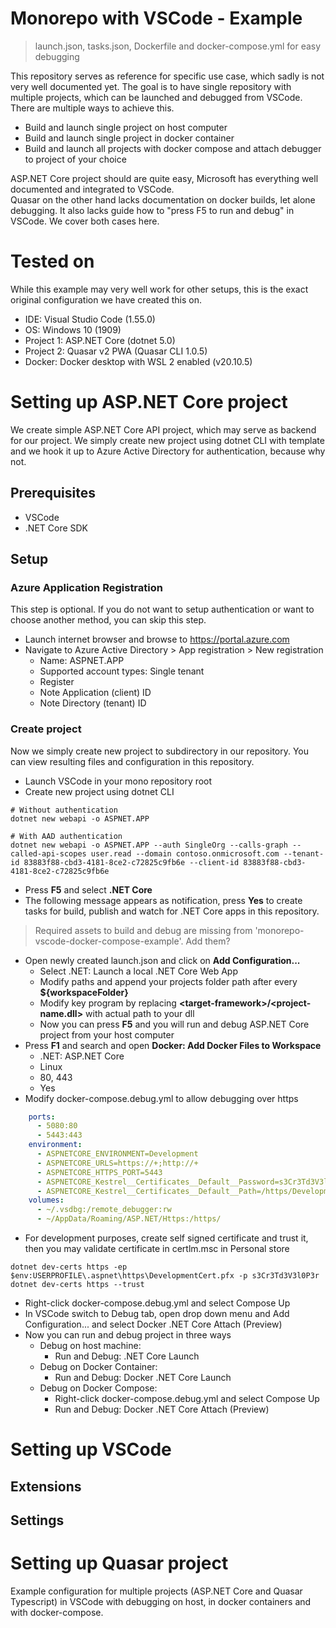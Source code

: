 # Monorepo with VSCode - Example

> launch.json, tasks.json, Dockerfile and docker-compose.yml for easy debugging

This repository serves as reference for specific use case, which sadly is not very well documented yet. The goal is to have single repository with multiple projects, which can be launched and debugged from VSCode. There are multiple ways to achieve this.
- Build and launch single project on host computer
- Build and launch single project in docker container
- Build and launch all projects with docker compose and attach debugger to project of your choice

ASP.NET Core project should are quite easy, Microsoft has everything well documented and integrated to VSCode.  
Quasar on the other hand lacks documentation on docker builds, let alone debugging. It also lacks guide how to "press F5 to run and debug" in VSCode. We cover both cases here.

# Tested on

While this example may very well work for other setups, this is the exact original configuration we have created this on.

- IDE: Visual Studio Code (1.55.0)
- OS: Windows 10 (1909)
- Project 1: ASP.NET Core (dotnet 5.0)
- Project 2: Quasar v2 PWA (Quasar CLI 1.0.5)
- Docker: Docker desktop with WSL 2 enabled (v20.10.5)

# Setting up ASP.NET Core project

We create simple ASP.NET Core API project, which may serve as backend for our project. We simply create new project using dotnet CLI with template and we hook it up to Azure Active Directory for authentication, because why not.

## Prerequisites

- VSCode
- .NET Core SDK

## Setup

### Azure Application Registration

This step is optional. If you do not want to setup authentication or want to choose another method, you can skip this step.

- Launch internet browser and browse to https://portal.azure.com
- Navigate to Azure Active Directory > App registration > New registration
  - Name: ASPNET.APP
  - Supported account types: Single tenant
  - Register
  - Note Application (client) ID
  - Note Directory (tenant) ID

### Create project

Now we simply create new project to subdirectory in our repository. You can view resulting files and configuration in this repository.

- Launch VSCode in your mono repository root
- Create new project using dotnet CLI
```shell
# Without authentication
dotnet new webapi -o ASPNET.APP

# With AAD authentication
dotnet new webapi -o ASPNET.APP --auth SingleOrg --calls-graph --called-api-scopes user.read --domain contoso.onmicrosoft.com --tenant-id 83883f88-cbd3-4181-8ce2-c72825c9fb6e --client-id 83883f88-cbd3-4181-8ce2-c72825c9fb6e
```
- Press **F5** and select **.NET Core**
- The following message appears as notification, press **Yes** to create tasks for build, publish and watch for .NET Core apps in this repository.
> Required assets to build and debug are missing from 'monorepo-vscode-docker-compose-example'. Add them?
- Open newly created launch.json and click on **Add Configuration...**
  - Select .NET: Launch a local .NET Core Web App
  - Modify paths and append your projects folder path after every **${workspaceFolder}**
  - Modify key program by replacing **\<target-framework>/<project-name.dll>** with actual path to your dll
  - Now you can press **F5** and you will run and debug ASP.NET Core project from your host computer
- Press **F1** and search and open **Docker: Add Docker Files to Workspace**
  - .NET: ASP.NET Core
  - Linux
  - 80, 443
  - Yes
- Modify docker-compose.debug.yml to allow debugging over https
```yaml
    ports:
      - 5080:80
      - 5443:443
    environment:
      - ASPNETCORE_ENVIRONMENT=Development
      - ASPNETCORE_URLS=https://+;http://+
      - ASPNETCORE_HTTPS_PORT=5443
      - ASPNETCORE_Kestrel__Certificates__Default__Password=s3Cr3Td3V3l0P3r
      - ASPNETCORE_Kestrel__Certificates__Default__Path=/https/DevelopmentCert.pfx
    volumes:
      - ~/.vsdbg:/remote_debugger:rw
      - ~/AppData/Roaming/ASP.NET/Https:/https/
```
- For development purposes, create self signed certificate and trust it, then you may validate certificate in certlm.msc in Personal store
```
dotnet dev-certs https -ep $env:USERPROFILE\.aspnet\https\DevelopmentCert.pfx -p s3Cr3Td3V3l0P3r
dotnet dev-certs https --trust
```
- Right-click docker-compose.debug.yml and select Compose Up
- In VSCode switch to Debug tab, open drop down menu and Add Configuration... and select Docker .NET Core Attach (Preview)
- Now you can run and debug project in three ways
  - Debug on host machine:
    - Run and Debug: .NET Core Launch
  - Debug on Docker Container:
    - Run and Debug: Docker .NET Core Launch
  - Debug on Docker Compose:
    - Right-click docker-compose.debug.yml and select Compose Up
    - Run and Debug: Docker .NET Core Attach (Preview)

# Setting up VSCode

## Extensions

## Settings

# Setting up Quasar project

Example configuration for multiple projects (ASP.NET Core and Quasar Typescript) in VSCode with debugging on host, in docker containers and with docker-compose.
